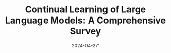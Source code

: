 ---
title: "Continual Learning of Large Language Models: A Comprehensive Survey"
collection: publications
permalink: /publication/2024-04-27-clllm
tldr: 'In this paper, we provide a comprehensive review of the past, present, and future of Continual Learning and its application to LLMs, enabling them to adapt to ever-changing envorinments in an efficient and reliable way. '
date: 2024-04-27'
venue: '<i>Arxiv Pre-print,</i> 2024.'
paperurl: 'https://arxiv.org/pdf/2404.16789'
codeurl: 'https://github.com/Wang-ML-Lab/llm-continual-learning-survey'
img: '/images/publications/clllm-overview.png'
authors: "<b>Haizhou Shi</b>, Zihao Xu, Hengyi Wang, Weiyi Qin, Wenyuan Wang, Yibin Wang, Hao Wang"
selected: true
---